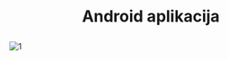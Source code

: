 # <p align="center"> Android aplikacija </p>

<img alt=1 src="https://github.com/zdravkoovic/Mobilna-Aplikacija/assets/76448150/afa42228-fb7a-42db-a66e-493b73b4b770"/> 
